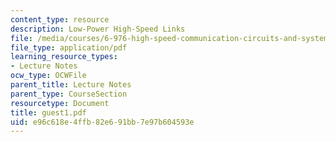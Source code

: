 ```yaml
---
content_type: resource
description: Low-Power High-Speed Links
file: /media/courses/6-976-high-speed-communication-circuits-and-systems-spring-2003/e96c618e4ffb82e691bb7e97b604593e_guest1.pdf
file_type: application/pdf
learning_resource_types:
- Lecture Notes
ocw_type: OCWFile
parent_title: Lecture Notes
parent_type: CourseSection
resourcetype: Document
title: guest1.pdf
uid: e96c618e-4ffb-82e6-91bb-7e97b604593e
---
```

